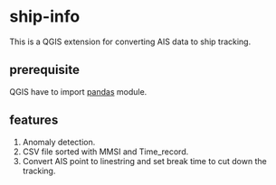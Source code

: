 # ship-info
This is a QGIS extension for converting AIS data to ship tracking.

## prerequisite
QGIS have to import [pandas](https://pandas.pydata.org/) module.

## features
1. Anomaly detection.
2. CSV file sorted with MMSI and Time_record.
3. Convert AIS point to linestring and set break time to cut down the tracking.
